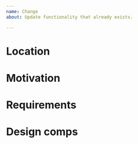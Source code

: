 ```yaml
---
name: Change
about: Update functionality that already exists.

---
```


# Location

# Motivation

# Requirements

# Design comps
